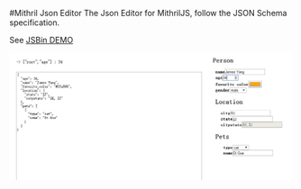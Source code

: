 #Mithril Json Editor
The Json Editor for MithrilJS, follow the JSON Schema specification.

See [JSBin DEMO](http://jsbin.com/bimoto/4/edit?html,output)

<img src="screenshot.jpg" />
